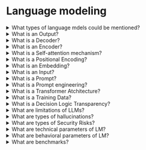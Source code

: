 # Language modeling

<details>
  <summary>What types of language mdels could be mentioned?</summary>

**Large Language Models (LLMs)** - the advanced version of LMs, are trained on larger datasets and use advanced techniques such as deep learning and transformers to analyze complex relationships between words.

**Small language models (SLMs)** - are compact versions of LLMs that require less training data, have simpler architectures, and are quicker to develop. They are suitable for specific tasks and domains, offering focused expertise and devices with limited processing power.

</details>

<details>
  <summary>What is an Output?</summary>

Since the tokens are generated one at a time, the process of detokenization is also sequential. Based on the model's vocabulary, each token ID is mapped to a specific token. Then tokens are converted into the text output.

</details>

<details>
  <summary>What is a Decoder?</summary>

Decoder receives relevant blocks from the encoder and generates output using the provided context.

</details>

<details>
  <summary>What is an Encoder?</summary>

The encoder takes an input sequence (prompt), scans it by traversing through multiple internal layers, and identifies relevant blocks. It is then passed to the decoder utilizing a self-attention mechanism.

</details>

<details>
  <summary>What is a Self-attention mechanism?</summary>

The self-attention mechanism helps the system comprehend and process the relationships between words in a sentence or a paragraph. It lives within the “context window”, a dynamic memory for your conversation.

</details>

<details>
  <summary>What is a Positional Encoding?</summary>

The model processes embeddings using many layers of neural networks. An essential part of this processing is positional encoding, where special vectors are added directly to the embeddings. They have the same dimension as embeddings and help to preserve sequence information. Thus, even if the same word appears in different positions, its resulting vector representation will be different.

</details>

<details>
  <summary>What is an Embedding?</summary>

After IDs are assigned to tokens, they need to be converted into a set of numbers that define each token's initial semantic meaning. This process employs neural networks and is called embedding. The result of the embedding process is a set of vectors called embeddings. They are used in the transformer model for further processing.

</details>

<details>
  <summary>What is an Input?</summary>

The input or prompt is then tokenized, converting the text into smaller units. Each token is assigned a numberid ID based on the model's vocabulary. This vocabulary is a list where each unique token from the training dataset is associated with a unique index.

</details>

<details>
  <summary>What is a Prompt?</summary>

A prompt is a set of instructions or a question that acts as the initial input for an LLM. It essentially defines the task you want the LLM to perform. It provies context, specifies the desired output format or style, and guides the LLM towards a specific outcome.

</details>

<details>
  <summary>What is a Prompt engineering?</summary>

The prompt engineering is a crucial skill in artificial intelligence, involving crafting prompts to guide an AI tool's responses. To gain this skill, one must learn about AI behavior, language nuances, and the specific requirements of the AI tool.

</details>

<details>
  <summary>What is a Transformer Atchitecture?</summary>

The operation of transformers relies on generating output based on the probability distribution of the next token in a sequence. This process naturally leads to non-deterministic responses, allowing for varied outputs under identical initial conditions.

</details>

<details>
  <summary>What is a Training Data?</summary>

LLMs produce text based on examples and patterns observed in their training data. They mirror all the characteristics of this data, including biases, inaccuracies, and topic specification. The training dataset is relevant up to the cut-off date of the training process. After this date, the model's database does not receive updates or incorporate new information unless retrained or supplemented with external, up-to-date data sources.

</details>

<details>
  <summary>What is a Decision Logic Transparency?</summary>

LLMs perform extensive computations using a complex array of internal settings and parameters. This complexity often makes the input-output relationships within these models difficult to decipher, causing most commercial LMSs to operate as "black boxes".

</details>

<details>
  <summary>What are limitations of LLMs?</summary>

- **Cognitive Constraints and Interaction Challenges** - LLMs perceive and process information differently from humans, leading to potential output limitations. They might make mistakes, produce fake facts, or generate biased responses.
- **Security Risks** - The complex nature of LLMs does not make them immune to risks. They may be susceptible to various forms of cyber threats, including being tricked, attaked, or misused.
- **Privacy and Legal Concerns** - LLMs may store and utilize input data. As such, issues surrounding data protection responsibilities, rights, and compliance with legal regulations arise when using LLMs.

</details>

<details>
  <summary>What are types of hallucinations?</summary>

- **Factual Inaccuracies** - This type of hallucination includes generation text that contains factual errors or that is not based on reality due to a lack of explicit real-world knowledge.
- **Fabrication or Misrepresentation** - This type of hallucination includes creating atrificial sources, making unfonded claims, or designing entirely fictional scenarios. No such links, presentations, or articles exist in this case, but the names and links look like real ones.
- **Nonsensical Output** - LLMs may somethimes respond with completely random, unrelated, or nonsensical answers in real-world context.

</details>

<details>
  <summary>What are types of Security Risks?</summary>

- **Jaibreak Attacks** - This term refers to attempts to `break out` of the restrictions intentionally set by the development team to prevent the model's misuse for illegal or unintended purposes. Attackers often employ various tricks, such as inputting specific combinations of symbols, letters, binary code, base-64 encoding, or queries in different languages.
- **Prompt Injection** - It is about manipulating an LLM or LLM-based application and giving it what looks like new instructions and basically hijacking the system.
- **Data Pisoning/Backdoor Attacks** - LLMs learn from the data on which they are trained. If this training data contains harmful or malicious content, it can influence the model's behavior, leading to dangerous and harmful outputs.

</details>

<details>
  <summary>What are technical parameters of LM?</summary>

- **Model Type & Complexity** - Different models excel at various tasks. Identify your use case to determine the most suitable model type. Model complexity, often measured by the number of parameters, influences performance and resource requirements. More complex models can handle more sophisticated tasks. However, they require more computing power, ptentially increasing training and inference costs.
- **Training Data Size & Diversity** - Larger and more diverse datasets generally lead to better model performance. LLMs trained on extensive data often generalize better accross various tasks. However, this comes at the cost of interpretability. SLMs, with their focused training, provide more interpretable outputs, which can be crucial for tasks like sentiment anlysis. It's essential to note that details regarding training datasets may be considered proprietary and not disclosed by model vendors.
- **Consuming Options & Scalability** - Consider how you'll consume the model and whether your needs might grow over time. Choose a model with a deployment option that suits your infrastructure and scales to meet your evolving demands.
- **Context Window** - Determines how much "memory" the model has when processing information. The context window includes the sizes in tokens of your inputs and model outputs within one dialogue. A larger context size can lead to a better understanding of complex relationships within text. It also increases computaitonal demands and makes it harder for the model to focus on the most relevant information.
- **Knowledge Cut-Off** - Refers to the date the model's training data is current. Recent knowledge cut-off is crucial for tasks requiring up-to-date information or projects in fast-changing fields. However, knowledge cut-off might be less critical for tasks not relying on recent information or where factual accuracy isn't primary.
- **Cost** - Consider the contimuous costs of utilizing the model. LLMs often demand more resources than their smaller, less sophisticated SLM counterparts. This could lead to increased costs for tasks needing frequent model interaction. Pricing strategies for commercial models and tools can range from pay-per-use, where costs depend on the volume of tokens processed, to subscription models, where you pay a fixed rate and gain access to a certain capacity or number of tokens per period. Remember that the model considers all your history inside one dialogue when counting the cost of conversation.

</details>

<details>
  <summary>What are behavioral parameters of LM?</summary>

- **Performance** - This ecompasses accuracy, fluency, and coherence in the model's output. Evaluate how well them model performs on tasks specific to your needs. Consider factors like generalizability to handle various real-world data and processing speed.
- **Explainability & Transparency** - Understanding how the model arrives at its outputs can be crucial. Some models offer more interpretable outputs than others using clear terms, which might be important for tasks requiring reasoning behind the model's decisions.
- **Bias and Fairness** - Language models can inherit biases from their training data. Assess potential biases to ensure the model aligns with your ethical considerations.
- **Safety and Security** - Security features are crucial to prevent model misuse and ensure data privacy. Assess the models regarding their compliance with industry or regional stanards and your project requirements.

</details>

<details>
  <summary>What are benchmarks?</summary>

- **Perplexity** - This classic metric measures how well a model predicts the net word in a sequence. Lower perplexity scores indicate better performance, as the model effectively chooses the most likely word from a large vocabulary. However, perplexity can be misleading as it doesn't directly assess real-world tasks or consider factors like fluency or coherence.
- **General Language Understanding Evaluation (GLUE) and SuperGLUE** - The General Language Understanding Evaluation (GLUE) benchmark test an LLM's natural language understanding capabilities and was notable upon its release for its variety of assessments. SuperGLUE improves upon GLUE with a more diverse and challenging collection of tasks that assess a model's performance accross subtasks and metrics, with their average providing an overall score. Analyzing performance across these diverse tasks gives you a broader understanding of the model's strengths and weaknesses.
- **Measuring Massive Multitask Language Understanding(MMLU)** - This benchmark goes beyound traditional NLP tasks, assessing the model's understanding across various subjects and domains. It includes questions from humanities, sciences, and other fieds, providing a more comprehensive evaluation of the model's general knowledge and reasoning capabilites.
- **Human evaluation** - Human judgment is crucial in assessing fluency, choherence, and task specific success.

</details>
